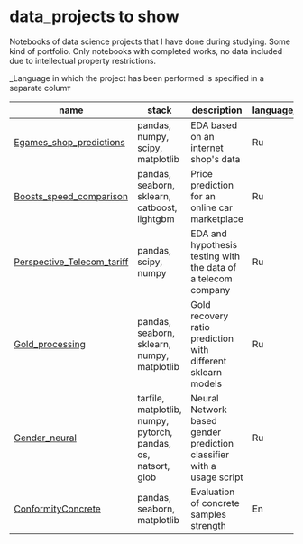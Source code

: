 # data_projects to show

Notebooks of data science projects that I have done during studying. Some kind of portfolio. Only notebooks with completed works, no data included due to intellectual property restrictions.

_Language in which the project has been performed is specified in a separate columт

|name   |stack   |description   |language_of_comments   |
|---|---|---|---|
|[Egames_shop_predictions](https://github.com/IvansSmirnoff/to_show/tree/main/Egames_shop_predictions)   |pandas, numpy, scipy, matplotlib   |EDA based on an internet shop's data   |Ru   |
|[Boosts_speed_comparison](https://github.com/IvansSmirnoff/to_show/tree/main/Boosts_speed_comparison)   |pandas, seaborn, sklearn, catboost, lightgbm   |Price prediction for an online car marketplace  |Ru   |
|[Perspective_Telecom_tariff](https://github.com/IvansSmirnoff/to_show/tree/main/Perspective_Telecom_tariff)   |pandas, scipy, numpy  |EDA and hypothesis testing with the data of a telecom company   |Ru   |
|[Gold_processing](https://github.com/IvansSmirnoff/to_show/tree/main/Gold_processing)   |pandas, seaborn, sklearn, numpy, matplotlib  |Gold recovery ratio prediction with different sklearn models   |Ru   |
|[Gender_neural](https://github.com/IvansSmirnoff/to_show/tree/main/Gender_neural)   |tarfile, matplotlib, numpy, pytorch, pandas, os, natsort, glob|Neural Network based gender prediction classifier with a usage script   |Ru   |
|[ConformityConcrete](https://github.com/IvansSmirnoff/to_show/tree/main/Gender_neural)   |pandas, seaborn, matplotlib|Evaluation of concrete samples strength   |En   |
